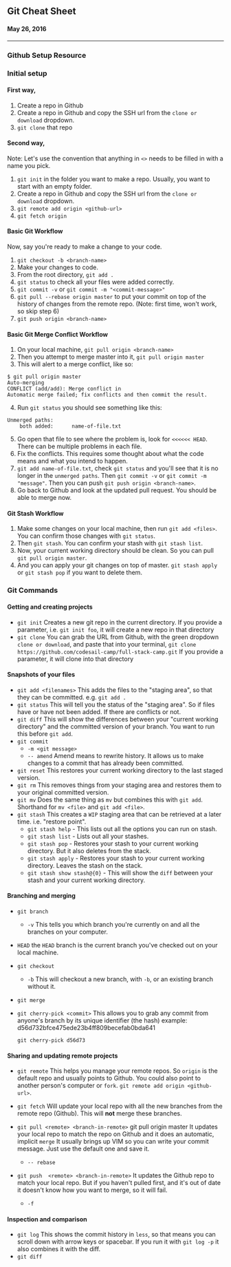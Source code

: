 ## Git Cheat Sheet
#### May 26, 2016
---

<!-- Note: Use this markdown file to take notes! -->
### Github Setup Resource

### Initial setup

#### First way,

1. Create a repo in Github
2. Create a repo in Github and copy the SSH url from
the `clone or download` dropdown.
3. `git clone` that repo

#### Second way,

Note: Let's use the convention that anything in `<>`
needs to be filled in with a name you pick.

1. `git init` in the folder you want to make a repo.
Usually, you want to start with an empty folder.
2. Create a repo in Github and copy the SSH url from
the `clone or download` dropdown.
3. `git remote add origin <github-url>`
4. `git fetch origin`

#### Basic Git Workflow

Now, say you're ready to make a change to your code.

1. `git checkout -b <branch-name>`
2. Make your changes to code.
3. From the root directory, `git add .`
4. `git status` to check all your files were added
correctly.
5. `git commit -v` or `git commit -m "<commit-message>"`
6. `git pull --rebase origin master` to put your commit
on top of the history of changes from the remote repo. (Note: first time, won't work, so skip step 6)
7. `git push origin <branch-name>`

#### Basic Git Merge Conflict Workflow

1. On your local machine, `git pull origin <branch-name>`
2. Then you attempt to merge master into it, `git pull origin master`
3. This will alert to a merge conflict, like so:
```
$ git pull origin master
Auto-merging
CONFLICT (add/add): Merge conflict in
Automatic merge failed; fix conflicts and then commit the result.
```
4. Run `git status` you should see something like this:
```
Unmerged paths:
	both added:      name-of-file.txt
```
5. Go open that file to see where the problem is,
look for `<<<<<< HEAD`. There can be multiple problems in each file.
6. Fix the conflicts. This requires some thought about
what the code means and what you intend to happen.
7. `git add name-of-file.txt`, check `git status`
and you'll see that it is no longer in the `unmerged paths`. Then `git commit -v` or `git commit -m "message"`. Then you can push `git push origin <branch-name>`.
8. Go back to Github and look at the updated pull request. You should be able to merge now.

#### Git Stash Workflow

1. Make some changes on your local machine, then run `git add <files>`. You can confirm those changes with
`git status`.
2. Then `git stash`. You can confirm your stash with `git stash list`.
3. Now, your current working directory should be clean. So you can pull `git pull origin master`.
4. And you can apply your git changes on top of master.
`git stash apply` or `git stash pop` if you want to delete them.


### Git Commands

#### Getting and creating projects
- `git init`
  Creates a new git repo in the current directory.
  If you provide a parameter, i.e. `git init foo`,
  it will create a new repo in that directory
- `git clone`
  You can grab the URL from Github, with the green dropdown `clone or download`, and paste that into
  your terminal, `git clone https://github.com/codesail-camp/full-stack-camp.git`
  If you provide a parameter, it will clone into
  that directory

#### Snapshots of your files
- `git add <filenames>`
  This adds the files to the "staging area", so that
  they can be committed. e.g. `git add .`
- `git status`
  This will tell you the status of the "staging area".
  So if files have or have not been added. If there
  are conflicts or not.
- `git diff`
  This will show the differences between your "current
  working directory" and the committed version of your
  branch. You want to run this before `git add`.
- `git commit`
    - `-m <git message>`
    - `-- amend`
      Amend means to rewrite history. It allows us
      to make changes to a commit that has already
      been committed.
- `git reset`
  This restores your current working directory to
  the last staged version.
- `git rm`
  This removes things from your staging area and
  restores them to your original committed version.
- `git mv`
  Does the same thing as `mv` but combines this with
  `git add`. Shorthand for `mv <file>` and `git add <file>`.
- `git stash`
  This creates a `WIP` staging area that can be retrieved at a later time. i.e. "restore point".
  - `git stash help` - This lists out all the options you can run on stash.
  - `git stash list` - Lists out all your stashes.
  - `git stash pop` - Restores your stash to your current working directory. But it also deletes from the stack.
  - `git stash apply` - Restores your stash to your current working directory. Leaves the stash on the stack.
  - `git stash show stash@{0}` - This will show the `diff` between your stash and your current working directory.

#### Branching and merging
- `git branch`
  - `-v`
  This tells you which branch you're currently on
  and all the branches on your computer.
- `HEAD`
  the `HEAD` branch is the current branch you've
  checked out on your local machine.
- `git checkout`
    - `-b`
  This will checkout a new branch, with `-b`, or an
  existing branch without it.
- `git merge`
- `git cherry-pick <commit>`
  This allows you to grab any commit from anyone's branch by its unique identifier (the hash)
  example: d56d732bfce475ede23b4ff809becefab0bda641

  `git cherry-pick d56d73`

#### Sharing and updating remote projects
- `git remote`
  This helps you manage your remote repos. So `origin` is the default repo and usually points to Github. You could also point to another person's computer or `fork`. `git remote add origin <github-url>`.
- `git fetch`
  Will update your local repo with all the new branches
  from the remote repo (Github). This will **not** merge
  these branches.
- `git pull <remote> <branch-in-remote>`
  git pull origin master
  It updates your local repo to match the repo on Github
  and it does an automatic, implicit `merge`
  It usually brings up VIM so you can write your
  commit message. Just use the default one and save it.

    - `-- rebase`
- `git push  <remote> <branch-in-remote>`
  It updates the Github repo to match your local repo.
  But if you haven't pulled first, and it's out of date
  it doesn't know how you want to merge, so it will fail.

    - `-f`

#### Inspection and comparison

- `git log`
  This shows the commit history in `less`, so that means
  you can scroll down with arrow keys or spacebar.
  If you run it with `git log -p` it also combines it
  with the diff.
- `git diff`
